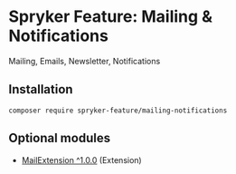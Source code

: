 # Spryker Feature: Mailing & Notifications

Mailing, Emails, Newsletter, Notifications

## Installation

```
composer require spryker-feature/mailing-notifications
```

## Optional modules
- [MailExtension ^1.0.0](https://github.com/spryker/mail-extension) (Extension)
